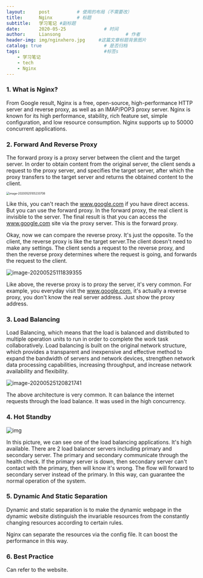 ```yaml
---
layout:     post   		  # 使用的布局（不需要改）
title:      Nginx         # 标题
subtitle:   学习笔记 #副标题
date:       2020-05-25				# 时间
author:     Liansong 						# 作者
header-img: img/nginxhero.jpg 	  #这篇文章标题背景图片
catalog: true 						# 是否归档
tags:								#标签s
    - 学习笔记
    - tech
    - Nginx
---
```


### 1. What is Nginx?

From Google result, Nginx is a free, open-source, high-performance HTTP server and reverse proxy, as well as an IMAP/POP3 proxy server. Nginx is known for its high performance, stability, rich feature set, simple configuration, and low resource consumption. Nginx supports up to 50000 concurrent applications.

### 2. Forward And Reverse Proxy

The forward proxy is a proxy server between the client and the target server.  In order to obtain content from the original server, the client sends a request to the proxy server, and specifies the target server, after which the proxy transfers to the target server and returns the obtained content to the client. 

<img src="https://tva1.sinaimg.cn/large/007S8ZIlgy1gf4iaf9a6xj317s0i6dlj.jpg" alt="image-20200525105233708" style="zoom:50%;" />

Like this, you can't reach the www.google.com if you have direct access. But you can use the forward proxy. In the forward proxy, the real client is invisible to the server. The final result is that you can access the www.google.com site via the proxy server. This is the forward proxy.

Okay, now we can compare the reverse proxy. It's just the opposite. To the client, the reverse proxy is like the target server.The client doesn't need to make any settings. The client sends a request to the reverse proxy, and then the reverse proxy determines where the request is going, and forwards the request to the client. 

![image-20200525111839355](https://tva1.sinaimg.cn/large/007S8ZIlgy1gf4j1ik578j31qa0i4tdk.jpg)

Like above, the reverse proxy is to proxy the server, it's very common. For example, you everyday visit the www.google.com, it's actually a reverse proxy, you don't know the real server address. Just show the proxy address.

### 3. Load Balancing

Load Balancing, which means that the load is balanced and distributed to multiple operation units to run in order to complete the work task collaboratively. Load balancing is built on the original network structure, which provides a transparent and inexpensive and effective method to expand the bandwidth of servers and network devices, strengthen network data processing capabilities, increasing throughput, and increase network availability and flexibility.

![image-20200525120821741](https://tva1.sinaimg.cn/large/007S8ZIlgy1gf4kh82548j30vd0u047l.jpg)

The above architecture is very common. It can balance the internet requests through the load balance. It was used in the high concurrency. 

### 4. Hot Standby

![img](https://user-gold-cdn.xitu.io/2018/7/4/16463cd149a85d6d?imageslim) 

In this picture, we can see one of the load balancing applications.  It's high available. There are 2 load balancer servers including primary and secondary server. The primary and secondary communicate through the health check. If the primary server is down, then secondary server can't contact with the primary, then will know it's wrong. The flow will forward to secondary server instead of the primary. In this way, can guarantee the normal operation of the system.

### 5. Dynamic And Static Separation

Dynamic and static separation is to make the dynamic webpage in the dynamic website distinguish the invariable resources from the constantly changing resources according to certain rules. 

Nginx can separate the resources via the config file. It can boost the performance in this way.

### 6. Best Practice

Can refer to the website.









 